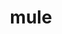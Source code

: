 ---
category: 4-letters
denotation: null
name: mule
reference_link: https://www.etymonline.com/word/mule
root_language: null
root_name: null
title: mule
type: free
word_sums:
- respelling: mule
  sum: 'Mule + '
---